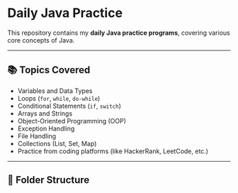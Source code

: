 # Daily Java Practice

This repository contains my **daily Java practice programs**, covering various core concepts of Java.

---

## 📚 Topics Covered

- Variables and Data Types
- Loops (`for`, `while`, `do-while`)
- Conditional Statements (`if`, `switch`)
- Arrays and Strings
- Object-Oriented Programming (OOP)
- Exception Handling
- File Handling
- Collections (List, Set, Map)
- Practice from coding platforms (like HackerRank, LeetCode, etc.)

---

## 📁 Folder Structure

